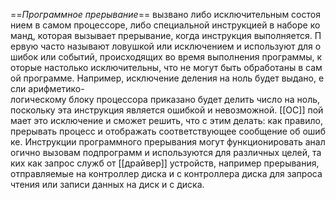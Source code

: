 ==_Программное_ _прерывание_== вызвано либо исключительным состоянием в самом процессоре, либо специальной инструкцией в наборе команд, которая вызывает прерывание, когда инструкция выполняется. Первую часто называют ловушкой или исключением и используют для ошибок или событий, происходящих во время выполнения программы, которые настолько исключительны, что не могут быть обработаны в самой программе. Например, исключение деления на ноль будет выдано, если арифметико-логическому блоку процессора приказано будет делить число на ноль, поскольку эта инструкция является ошибкой и невозможной. [[ОС]] поймает это исключение и сможет решить, что с этим делать: как правило, прерывать процесс и отображать соответствующее сообщение об ошибке. Инструкции программного прерывания могут функционировать аналогично вызовам подпрограмм и используются для различных целей, таких как запрос служб от [[драйвер]] устройств, например прерывания, отправляемые на контроллер диска и с контроллера диска для запроса чтения или записи данных на диск и с диска.